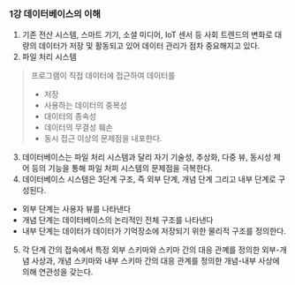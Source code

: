 ### 1강 데이터베이스의 이해
1. 기존 전산 시스템, 스마트 기기, 소셜 미디어, IoT 센서 등 사회 트렌드의 변화로 대량의 데이터가 저장 및 활동되고 있어 데이터 관리가 점차 중요해지고 있다.
2. 파일 처리 시스템
> 프로그램이 직접 데이터에 접근하여 데이터를
> - 저장
> - 사용하는 데이터의 중복성
> - 대이터의 종속성
> - 데이터의 무결성 훼손
> - 동시 접근 이상의 문제점을 내포한다.
3. 데이터베이스는 파일 처리 시스템과 달리 자기 기술성, 추상화, 다중 뷰, 동시성 제어 등의 기능을 통해 파일 처피 시스템의 문제점을 극복한다.
4. 데이터베이스 시스템은 3단계 구조, 즉 외부 단계, 개념 단계 그리고 내부 단계로 구성된다. 
- 외부 단계는 사용자 뷰를 나타낸다
- 개념 단계는 데이터베이스의 논리적인 전체 구조를 나타낸다
- 내부 단계는 데이터가 데이터가 기억장소에 저장되기 위한 물리적 구조를 정의한다.
5. 각 단계 간의 접속에서 특정 외부 스키마와 스키마 간의 대응 관꼐를 정의한 외부-개념 사상과, 개념 스키마와 내부 스키마 간의 대응 관계를 정의한 개념-내부 사상에 의해 연관성을 갖는다.

